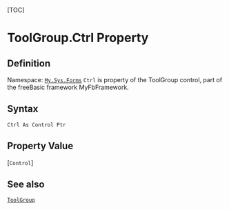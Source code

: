 [TOC]
# ToolGroup.Ctrl Property

## Definition
Namespace: [`My.Sys.Forms`](My.Sys.Forms.md)
`Ctrl` is property of the ToolGroup control, part of the freeBasic framework MyFbFramework.
## Syntax
```freeBasic
Ctrl As Control Ptr
```
## Property Value
[`Control`]
## See also
[`ToolGroup`](ToolGroup.md)
